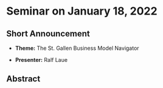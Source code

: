 # Seminar on January 18, 2022

## Short Announcement

* __Theme:__ The St. Gallen Business Model Navigator

* __Presenter:__ Ralf Laue

## Abstract
